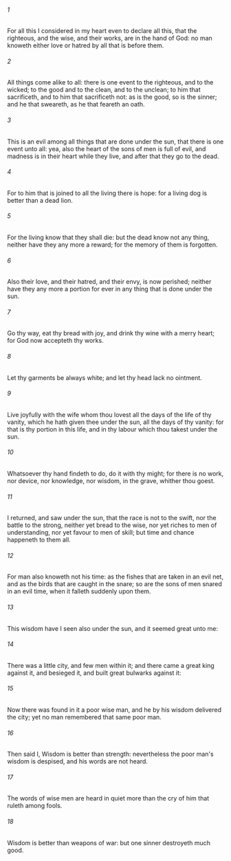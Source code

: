 ###### 1
For all this I considered in my heart even to declare all this, that the righteous, and the wise, and their works, are in the hand of God: no man knoweth either love or hatred by all that is before them.

###### 2
All things come alike to all: there is one event to the righteous, and to the wicked; to the good and to the clean, and to the unclean; to him that sacrificeth, and to him that sacrificeth not: as is the good, so is the sinner; and he that sweareth, as he that feareth an oath.

###### 3
This is an evil among all things that are done under the sun, that there is one event unto all: yea, also the heart of the sons of men is full of evil, and madness is in their heart while they live, and after that they go to the dead.

###### 4
For to him that is joined to all the living there is hope: for a living dog is better than a dead lion.

###### 5
For the living know that they shall die: but the dead know not any thing, neither have they any more a reward; for the memory of them is forgotten.

###### 6
Also their love, and their hatred, and their envy, is now perished; neither have they any more a portion for ever in any thing that is done under the sun.

###### 7
Go thy way, eat thy bread with joy, and drink thy wine with a merry heart; for God now accepteth thy works.

###### 8
Let thy garments be always white; and let thy head lack no ointment.

###### 9
Live joyfully with the wife whom thou lovest all the days of the life of thy vanity, which he hath given thee under the sun, all the days of thy vanity: for that is thy portion in this life, and in thy labour which thou takest under the sun.

###### 10
Whatsoever thy hand findeth to do, do it with thy might; for there is no work, nor device, nor knowledge, nor wisdom, in the grave, whither thou goest.

###### 11
I returned, and saw under the sun, that the race is not to the swift, nor the battle to the strong, neither yet bread to the wise, nor yet riches to men of understanding, nor yet favour to men of skill; but time and chance happeneth to them all.

###### 12
For man also knoweth not his time: as the fishes that are taken in an evil net, and as the birds that are caught in the snare; so are the sons of men snared in an evil time, when it falleth suddenly upon them.

###### 13
This wisdom have I seen also under the sun, and it seemed great unto me:

###### 14
There was a little city, and few men within it; and there came a great king against it, and besieged it, and built great bulwarks against it:

###### 15
Now there was found in it a poor wise man, and he by his wisdom delivered the city; yet no man remembered that same poor man.

###### 16
Then said I, Wisdom is better than strength: nevertheless the poor man's wisdom is despised, and his words are not heard.

###### 17
The words of wise men are heard in quiet more than the cry of him that ruleth among fools.

###### 18
Wisdom is better than weapons of war: but one sinner destroyeth much good.

